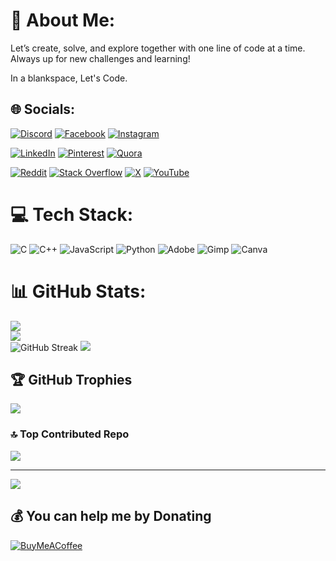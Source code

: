 # 💫 About Me:
Let’s create, solve, and explore together with one line of code at a time. Always up for new challenges and learning!

In a blankspace, Let's Code.

## 🌐 Socials:


[![Discord](https://img.shields.io/badge/Discord-%237289DA.svg?logo=discord&logoColor=white)](https://discord.gg/_bishalshrestha)
  [![Facebook](https://img.shields.io/badge/Facebook-%231877F2.svg?logo=Facebook&logoColor=white)](https://facebook.com/profile.php?id=100067072687802) 
  [![Instagram](https://img.shields.io/badge/Instagram-%23E4405F.svg?logo=Instagram&logoColor=white)](https://instagram.com/bs52.py)


[![LinkedIn](https://img.shields.io/badge/LinkedIn-%230077B5.svg?logo=linkedin&logoColor=white)](https://linkedin.com/in/bishal-shrestha-2b05b1302) 
  [![Pinterest](https://img.shields.io/badge/Pinterest-%23E60023.svg?logo=Pinterest&logoColor=white)](https://pinterest.com/bs426808) 
  [![Quora](https://img.shields.io/badge/Quora-%23B92B27.svg?logo=Quora&logoColor=white)](https://quora.com/profile/BishalABPS52)


[![Reddit](https://img.shields.io/badge/Reddit-%23FF4500.svg?logo=Reddit&logoColor=white)](https://reddit.com/user/ABPS52) 
  [![Stack Overflow](https://img.shields.io/badge/-Stackoverflow-FE7A16?logo=stack-overflow&logoColor=white)](https://stackoverflow.com/users/28274392) 
  [![X](https://img.shields.io/badge/X-black.svg?logo=X&logoColor=white)](https://x.com/@BishalS85851861) 
  [![YouTube](https://img.shields.io/badge/YouTube-%23FF0000.svg?logo=YouTube&logoColor=white)](https://youtube.com/@ai_aether_ai)

# 💻 Tech Stack:
![C](https://img.shields.io/badge/c-%2300599C.svg?style=plastic&logo=c&logoColor=white) ![C++](https://img.shields.io/badge/c++-%2300599C.svg?style=plastic&logo=c%2B%2B&logoColor=white) ![JavaScript](https://img.shields.io/badge/javascript-%23323330.svg?style=plastic&logo=javascript&logoColor=%23F7DF1E) ![Python](https://img.shields.io/badge/python-3670A0?style=plastic&logo=python&logoColor=ffdd54) ![Adobe](https://img.shields.io/badge/adobe-%23FF0000.svg?style=plastic&logo=adobe&logoColor=white) ![Gimp](https://img.shields.io/badge/Gimp-657D8B?style=plastic&logo=gimp&logoColor=FFFFFF) ![Canva](https://img.shields.io/badge/Canva-%2300C4CC.svg?style=plastic&logo=Canva&logoColor=white)

# 📊 GitHub Stats:
![](https://github-readme-stats.vercel.app/api?username=BishalABPS52&theme=dark&hide_border=false&include_all_commits=true&count_private=true)<br/>
![](https://github-readme-streak-stats.herokuapp.com/?user=BishalABPS52&theme=dark&hide_border=false)<br/>
![GitHub Streak](https://streak-stats.demolab.com/?user=BishalABPS52&theme=dark&hide_border=true)
![](https://github-readme-stats.vercel.app/api/top-langs/?username=BishalABPS52&theme=dark&hide_border=false&include_all_commits=true&count_private=true&layout=compact)

## 🏆 GitHub Trophies
![](https://github-profile-trophy.vercel.app/?username=BishalABPS52&theme=radical&no-frame=true&no-bg=true&margin-w=4)

### 🔝 Top Contributed Repo
![](https://github-contributor-stats.vercel.app/api?username=BishalABPS52&limit=5&theme=transparent&combine_all_yearly_contributions=true)

---
[![](https://visitcount.itsvg.in/api?id=BishalABPS52&icon=0&color=1)](https://visitcount.itsvg.in)

## 💰 You can help me by Donating
[![BuyMeACoffee](https://img.shields.io/badge/Buy%20Me%20a%20Coffee-ffdd00?style=for-the-badge&logo=buy-me-a-coffee&logoColor=black)](https://buymeacoffee.com/bs52.py)

<!-- Proudly created with GPRM ( https://gprm.itsvg.in ) -->
